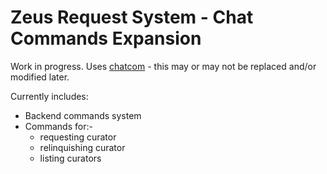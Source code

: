 # Zeus Request System - Chat Commands Expansion

Work in progress. 
Uses [chatcom](https://github.com/ussrlongbow/chatcom) - this may or may not be replaced and/or modified later. 

Currently includes:

- Backend commands system
- Commands for:-
	- requesting curator
	- relinquishing curator
	- listing curators